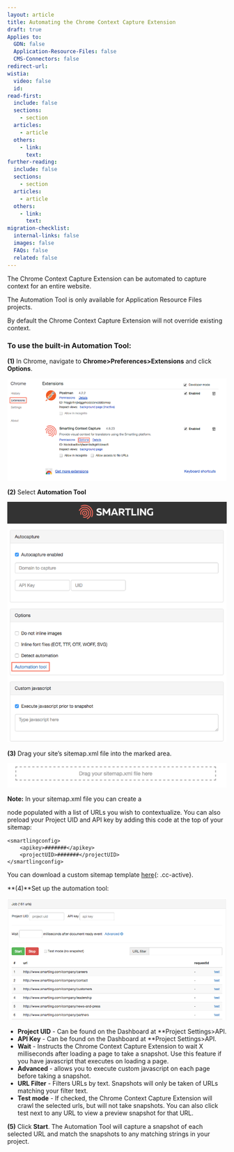```yaml
---
layout: article
title: Automating the Chrome Context Capture Extension
draft: true
Applies to:
  GDN: false
  Application-Resource-Files: false
  CMS-Connectors: false
redirect-url:
wistia:
  video: false
  id:
read-first:
  include: false
  sections:
    - section
  articles:
    - article
  others:
    - link:
      text:
further-reading:
  include: false
  sections:
    - section
  articles:
    - article
  others:
    - link:
      text:
migration-checklist:
  internal-links: false
  images: false
  FAQs: false
  related: false
---
```



The Chrome Context Capture Extension can be automated to capture context for an entire website.

The Automation Tool is only available for Application Resource Files projects.

By default the Chrome Context Capture Extension will not override existing context.

### To use the built-in Automation Tool:

**(1)** In Chrome, navigate to **Chrome&gt;Preferences&gt;Extensions** and click **Options**.

![](/uploads/versions/extensions-2---x----918-428x---.png)

**(2)** Select **Automation Tool**

![](/uploads/versions/smartling_context_snapshot_options-1---x----688-752x---.png)

**(3)** Drag your site’s sitemap.xml file into the marked area.

![](/uploads/versions/smartling_context_snapshot_options-2---x----1247-141x---.png)

**Note:** In your sitemap.xml file you can create a

<url-list> node populated with a list of URLs you wish to contextualize. You can also preload your Project UID and API key by adding this code at the top of your sitemap:</url-list>

```
<smartlingconfig>
    <apikey>#######</apikey>
    <projectUID>#######</projectUID>
</smartlingconfig>
```

You can download a custom sitemap template [here](){: .cc-active}.

**(4)**Set up the automation tool:

![](/uploads/versions/smartling_context_snapshot_options-3---x----946-525x---.png)

* **Project UID** - Can be found on the Dashboard at **Project Settings&gt;API.
* **API Key** - Can be found on the Dashboard at **Project Settings&gt;API.
* **Wait** - Instructs the Chrome Context Capture Extension to wait X milliseconds after loading a page to take a snapshot. Use this feature if you have javascript that executes on loading a page.
* **Advanced** - allows you to execute custom javascript on each page before taking a snapshot.
* **URL Filter** - Filters URLs by text. Snapshots will only be taken of URLs matching your filter text.
* **Test mode** - If checked, the Chrome Context Capture Extension will crawl the selected urls, but will not take snapshots. You can also click test next to any URL to view a preview snapshot for that URL.

**(5)** Click **Start**. The Automation Tool will capture a snapshot of each selected URL and match the snapshots to any matching strings in your project.